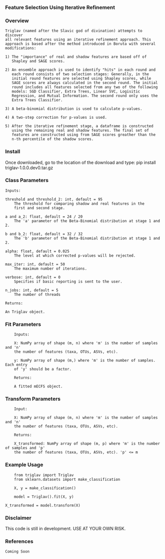 ### Feature Selection Using Iterative Refinement

### Overview
    Triglav (named after the Slavic god of divination) attempts to discover
    all relevant features using an iterative refinement approach. This
    approach is based after the method introduced in Boruta with several
    modifications:
    
    1) The "importance" of real and shadow features are based off of
       Shapley and SAGE scores.
       
    2) An ensemble approach is used to identify "hits" in each round and
       each round consists of two selection stages: Generally, in the 
       initial round features are selected using Shapley scores, while
       SAGE scores are always calculated in the second round. The initial
       round includes all features selected from any two of the following
       models: SGD Classifier, Extra Trees, Linear SVC, Logisitic
       Regression, and Mutual Information. The second round only uses the
       Extra Trees Classifier.
       
    3) A beta-binomial distribution is used to calculate p-values.
    
    4) A two-step correction for p-values is used.
    
    5) After the iterative refinement stage, a dataframe is constructed
       using the remaining real and shadow features. The final set of
       features are constructed using from SAGE scores greather than the
       n-th percentile of the shadow scores.

### Install
Once downloaded, go to the location of the download and type:
    pip install triglav-1.0.0.dev0.tar.gz
    
### Class Parameters
    Inputs:

    threshold and threshold_2: int, default = 95
        The threshold for comparing shadow and real features in the
        first and second stage.

    a and a_2: float, default = 24 / 20
        The 'a' parameter of the Beta-Binomial distribution at stage 1 and 2.

    b and b_2: float, default = 32 / 32
        The 'b' parameter of the Beta-Binomial distribution at stage 1 and 2.

    alpha: float, default = 0.025
        The level at which corrected p-values will be rejected.

    max_iter: int, default = 50
        The maximum number of iterations.

    verbose: int, default = 0
        Specifies if basic reporting is sent to the user.

    n_jobs: int, default = 5
        The number of threads

    Returns:

    An Triglav object.
            
### Fit Parameters
        Inputs:

        X: NumPy array of shape (m, n) where 'm' is the number of samples and 'n'
        the number of features (taxa, OTUs, ASVs, etc).

        y: NumPy array of shape (m,) where 'm' is the number of samples. Each entry
        of 'y' should be a factor.

        Returns:

        A fitted mECFS object.

### Transform Parameters
        Input:

        X: NumPy array of shape (m, n) where 'm' is the number of samples and 'n'
        the number of features (taxa, OTUs, ASVs, etc).

        Returns:

        X_transformed: NumPy array of shape (m, p) where 'm' is the number of samples and 'p'
        the number of features (taxa, OTUs, ASVs, etc). 'p' <= m
        
### Example Usage
        from triglav import Triglav
        from sklearn.datasets import make_classification
        
        X, y = make_classification()
        
        model = Triglav().fit(X, y)

	X_transformed = model.transform(X)

### Disclaimer
This code is still in development. USE AT YOUR OWN RISK.

### References

	Coming Soon
